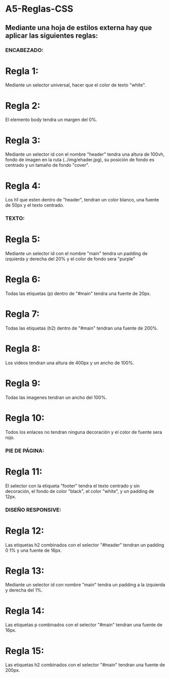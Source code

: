 # A5-Reglas-CSS
## Mediante una hoja de estilos externa hay que aplicar las siguientes reglas:
### ENCABEZADO:
# Regla 1:
Mediante un selector universal, hacer que  el color de texto "white".
# Regla 2:
El elemento body tendra un margen del 0%.
# Regla 3:
Mediante un selector id con el nombre "header" tendra una altura de 100vh, fondo de imagen en la ruta (../img/ehader.jpg), su posición de fondo es centrado y un tamaño de fondo "cover".
# Regla 4:
Los h1 que esten dentro de "header", tendran un color blanco, una fuente de 50px y el texto centrado.
### TEXTO:
# Regla 5:
Mediante un selector id con el nombre "main" tendra un padding de izquierda y derecha del 20% y el color de fondo sera "purple"
# Regla 6: 
Todas las etiquetas (p) dentro de "#main" tendra una fuente de 20px.
# Regla 7: 
Todas las etiquetas (h2) dentro de "#main" tendran una fuente de 200%.
# Regla 8:
Los videos tendran una altura de 400px y un ancho de 100%.
# Regla 9: 
Todas las imagenes tendran un ancho del 100%.
# Regla 10: 
Todos los enlaces no tendran ninguna decoración y el color de fuente sera rojo.
### PIE DE PÁGINA:
# Regla 11: 
El selector con la etiqueta "footer" tendra el texto centrado y sin decoración, el fondo de color "black", el color "white", y un padding de 12px.
### DISEÑO RESPONSIVE:
# Regla 12:
Las etiquetas h2 combinados con el selector "#header" tendran un padding 0 1% y una fuente de 16px.
# Regla 13:
Mediante un selector id con nombre "main" tendra un padding a la izquierda y derecha del 1%.
# Regla 14: 
Las etiquetas p combinados con el selector "#main" tendran una fuente de 16px.
# Regla 15: 
Las etiquetas h2 combinados con el selector "#main" tendran una fuente de 200px.

